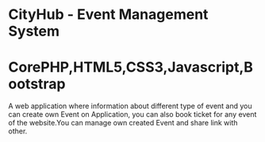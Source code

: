 # CityHub - Event Management System
# CorePHP,HTML5,CSS3,Javascript,Bootstrap
A web application where information about different type of event and you can create own Event on Application,
you can also book ticket for any event of the website.You can manage own created Event and share link with other.
